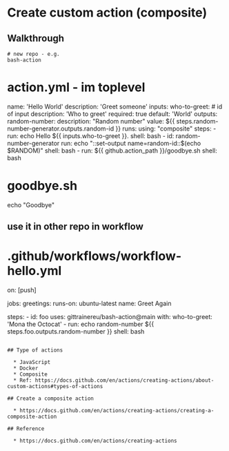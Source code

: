# Create custom action (composite)

## Walkthrough 

```
# new repo - e.g. 
bash-action
```

# action.yml - im toplevel  
name: 'Hello World'
description: 'Greet someone'
inputs:
  who-to-greet:  # id of input
    description: 'Who to greet'
    required: true
    default: 'World'
outputs:
  random-number:
    description: "Random number"
    value: ${{ steps.random-number-generator.outputs.random-id }}
runs:
  using: "composite"
  steps:
    - run: echo Hello ${{ inputs.who-to-greet }}.
      shell: bash
    - id: random-number-generator
      run: echo "::set-output name=random-id::$(echo $RANDOM)"
      shell: bash
    - run: ${{ github.action_path }}/goodbye.sh
      shell: bash

# goodbye.sh 
echo "Goodbye"

## use it in other repo in workflow 
# .github/workflows/workflow-hello.yml 
on: [push]

jobs:
  greetings:
    runs-on: ubuntu-latest
    name: Greet Again 

  steps:
    - id: foo
      uses: gittrainereu/bash-action@main
      with:
        who-to-greet: 'Mona the Octocat'
    - run: echo random-number ${{ steps.foo.outputs.random-number }}
      shell: bash
```

## Type of actions 

  * JavaScript
  * Docker 
  * Composite 
  * Ref: https://docs.github.com/en/actions/creating-actions/about-custom-actions#types-of-actions

## Create a composite action 

  * https://docs.github.com/en/actions/creating-actions/creating-a-composite-action

## Reference 

  * https://docs.github.com/en/actions/creating-actions
